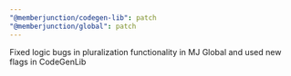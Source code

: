 ```yaml
---
"@memberjunction/codegen-lib": patch
"@memberjunction/global": patch
---
```


Fixed logic bugs in pluralization functionality in MJ Global and used new flags in CodeGenLib
